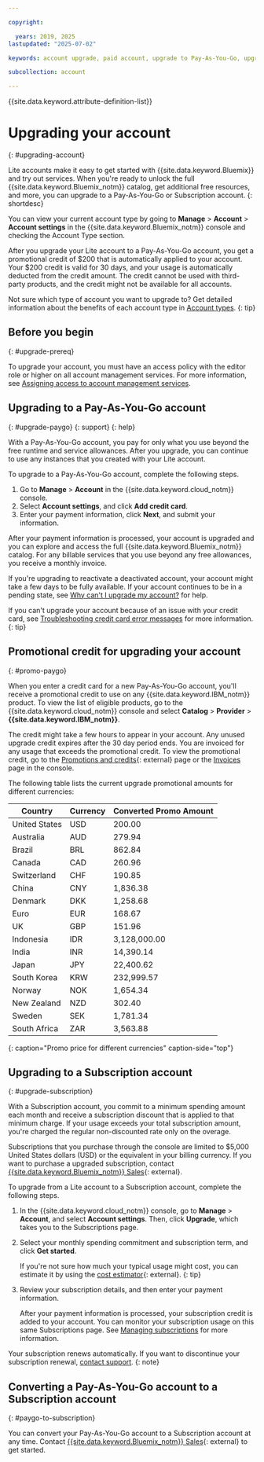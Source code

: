 ```yaml
---

copyright:

  years: 2019, 2025
lastupdated: "2025-07-02"

keywords: account upgrade, paid account, upgrade to Pay-As-You-Go, upgrade to Subscription, upgrade my account

subcollection: account

---
```


{{site.data.keyword.attribute-definition-list}}

# Upgrading your account
{: #upgrading-account}

Lite accounts make it easy to get started with {{site.data.keyword.Bluemix}} and try out services. When you're ready to unlock the full {{site.data.keyword.Bluemix_notm}} catalog, get additional free resources, and more, you can upgrade to a Pay-As-You-Go or Subscription account.
{: shortdesc}

You can view your current account type by going to **Manage** > **Account** > **Account settings** in the {{site.data.keyword.Bluemix_notm}} console and checking the Account Type section.

After you upgrade your Lite account to a Pay-As-You-Go account, you get a promotional credit of $200 that is automatically applied to your account. Your $200 credit is valid for 30 days, and your usage is automatically deducted from the credit amount. The credit cannot be used with third-party products, and the credit might not be available for all accounts.

Not sure which type of account you want to upgrade to? Get detailed information about the benefits of each account type in [Account types](/docs/account?topic=account-accounts).
{: tip}

## Before you begin
{: #upgrade-prereq}

To upgrade your account, you must have an access policy with the editor role or higher on all account management services. For more information, see [Assigning access to account management services](/docs/account?topic=account-account-services).

## Upgrading to a Pay-As-You-Go account
{: #upgrade-paygo}
{: support}
{: help}

With a Pay-As-You-Go account, you pay for only what you use beyond the free runtime and service allowances. After you upgrade, you can continue to use any instances that you created with your Lite account.

To upgrade to a Pay-As-You-Go account, complete the following steps.
1. Go to **Manage** > **Account** in the {{site.data.keyword.cloud_notm}} console.
1. Select **Account settings**, and click **Add credit card**.
1. Enter your payment information, click **Next**, and submit your information.


After your payment information is processed, your account is upgraded and you can explore and access the full {{site.data.keyword.Bluemix_notm}} catalog. For any billable services that you use beyond any free allowances, you receive a monthly invoice.

If you're upgrading to reactivate a deactivated account, your account might take a few days to be fully available. If your account continues to be in a pending state, see [Why can't I upgrade my account?](/docs/account?topic=account-ts_upgrade_cc) for help.

If you can't upgrade your account because of an issue with your credit card, see [Troubleshooting credit card error messages](/docs/account?topic=account-cc-error-messages) for more information.
{: tip}

## Promotional credit for upgrading your account
{: #promo-paygo}

When you enter a credit card for a new Pay-As-You-Go account, you'll receive a promotional credit to use on any {{site.data.keyword.IBM_notm}} product. To view the list of eligible products, go to the {{site.data.keyword.cloud_notm}} console and select **Catalog** > **Provider** > **{{site.data.keyword.IBM_notm}}**.

The credit might take a few hours to appear in your account. Any unused upgrade credit expires after the 30 day period ends. You are invoiced for any usage that exceeds the promotional credit. To view the promotional credit, go to the [Promotions and credits](/billing/promotions){: external} page or the [Invoices](/billing/invoices) page in the console.

The following table lists the current upgrade promotional amounts for different currencies:

| Country       | Currency   | Converted Promo Amount |
|---------------|------------|------------------------|
| United States | USD        | 200.00                 |
| Australia     | AUD        | 279.94                 |
| Brazil        | BRL        | 862.84                 |
| Canada        | CAD        | 260.96                 |
| Switzerland   | CHF        | 190.85                 |
| China         | CNY        | 1,836.38               |
| Denmark       | DKK        | 1,258.68               |
| Euro          | EUR        | 168.67                 |
| UK            | GBP        | 151.96                 |
| Indonesia     | IDR        | 3,128,000.00           |
| India         | INR        | 14,390.14              |
| Japan         | JPY        | 22,400.62              |
| South Korea   | KRW        | 232,999.57             |
| Norway        | NOK        | 1,654.34               |
| New Zealand   | NZD        | 302.40                 |
| Sweden        | SEK        | 1,781.34               |
| South Africa  | ZAR        | 3,563.88               |
{: caption="Promo price for different currencies" caption-side="top"}

## Upgrading to a Subscription account
{: #upgrade-subscription}

With a Subscription account, you commit to a minimum spending amount each month and receive a subscription discount that is applied to that minimum charge. If your usage exceeds your total subscription amount, you're charged the regular non-discounted rate only on the overage.

Subscriptions that you purchase through the console are limited to $5,000 United States dollars (USD) or the equivalent in your billing currency. If you want to purchase a upgraded subscription, contact [{{site.data.keyword.Bluemix_notm}} Sales](https://www.ibm.com/cloud?contactmodule){: external}.

To upgrade from a Lite account to a Subscription account, complete the following steps.
1. In the {{site.data.keyword.cloud_notm}} console, go to **Manage** > **Account**, and select **Account settings**. Then, click **Upgrade**, which takes you to the Subscriptions page.
1. Select your monthly spending commitment and subscription term, and click **Get started**.

   If you're not sure how much your typical usage might cost, you can estimate it by using the [cost estimator](/estimator){: external}.
   {: tip}

1. Review your subscription details, and then enter your payment information.

   After your payment information is processed, your subscription credit is added to your account. You can monitor your subscription usage on this same Subscriptions page. See [Managing subscriptions](/docs/account?topic=account-subscriptions) for more information.

Your subscription renews automatically. If you want to discontinue your subscription renewal, [contact support](/unifiedsupport/supportcenter).
{: note}

## Converting a Pay-As-You-Go account to a Subscription account
{: #paygo-to-subscription}

You can convert your Pay-As-You-Go account to a Subscription account at any time. Contact [{{site.data.keyword.Bluemix_notm}} Sales](https://www.ibm.com/cloud?contactmodule){: external} to get started.
